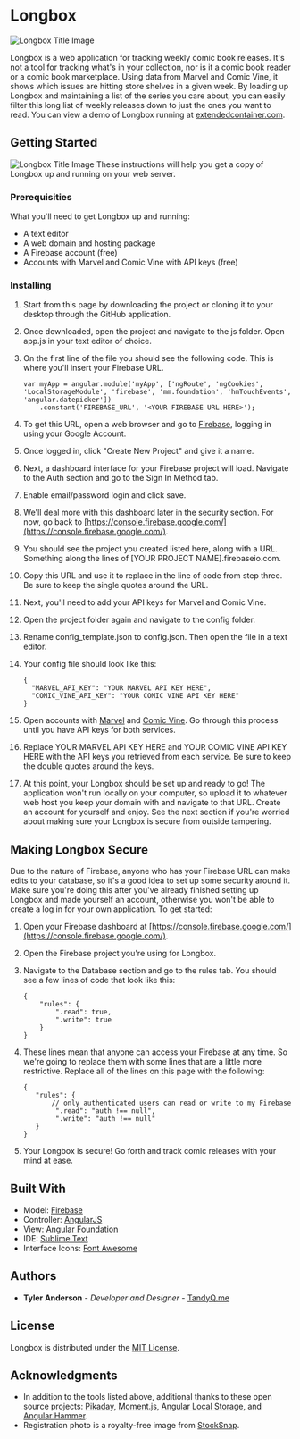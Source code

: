 # Longbox

![Longbox Title Image](http://tandyq.me/do-not-move/title-image.png)

Longbox is a web application for tracking weekly comic book releases. It's not a tool for tracking what's in your collection, nor is it a comic book reader or a comic book marketplace. Using data from Marvel and Comic Vine, it shows which issues are hitting store shelves in a given week. By loading up Longbox and maintaining a list of the series you care about, you can easily filter this long list of weekly releases down to just the ones you want to read. You can view a demo of Longbox running at [extendedcontainer.com](http://extendedcontainer.com).

## Getting Started

![Longbox Title Image](http://tandyq.me/do-not-move/longbox-screenshot.jpg)
These instructions will help you get a copy of Longbox up and running on your web server.

### Prerequisities

What you'll need to get Longbox up and running:

* A text editor
* A web domain and hosting package
* A Firebase account (free)
* Accounts with Marvel and Comic Vine with API keys (free)

### Installing

1. Start from this page by downloading the project or cloning it to your desktop through the GitHub application.
2. Once downloaded, open the project and navigate to the js folder. Open app.js in your text editor of choice.
3. On the first line of the file you should see the following code. This is where you'll insert your Firebase URL.

    ```
    var myApp = angular.module('myApp', ['ngRoute', 'ngCookies', 'LocalStorageModule', 'firebase', 'mm.foundation', 'hmTouchEvents', 'angular.datepicker'])
        .constant('FIREBASE_URL', '<YOUR FIREBASE URL HERE>');
    ```

4. To get this URL, open a web browser and go to [Firebase](https://firebase.google.com/), logging in using your Google Account.
5. Once logged in, click "Create New Project" and give it a name.
6. Next, a dashboard interface for your Firebase project will load. Navigate to the Auth section and go to the Sign In Method tab.
7. Enable email/password login and click save.
8. We'll deal more with this dashboard later in the security section. For now, go back to [https://console.firebase.google.com/](https://console.firebase.google.com/).
9. You should see the project you created listed here, along with a URL. Something along the lines of [YOUR PROJECT NAME].firebaseio.com.
10. Copy this URL and use it to replace <YOUR FIREBASE URL HERE> in the line of code from step three. Be sure to keep the single quotes around the URL.
11. Next, you'll need to add your  API keys for Marvel and Comic Vine.
12. Open the project folder again and navigate to the config folder.
13. Rename config_template.json to config.json. Then open the file in a text editor.
14. Your config file should look like this:

    ```
    {
      "MARVEL_API_KEY": "YOUR MARVEL API KEY HERE",
      "COMIC_VINE_API_KEY": "YOUR COMIC VINE API KEY HERE"
    }
    ```

15. Open accounts with [Marvel](http://developer.marvel.com/) and [Comic Vine](http://comicvine.gamespot.com/api/). Go through this process until you have API keys for both services.
16. Replace YOUR MARVEL API KEY HERE and YOUR COMIC VINE API KEY HERE with the API keys you retrieved from each service. Be sure to keep the double quotes around the keys.
17. At this point, your Longbox should be set up and ready to go! The application won't run locally on your computer, so upload it to whatever web host you keep your domain with and navigate to that URL. Create an account for yourself and enjoy. See the next section if you're worried about making sure your Longbox is secure from outside tampering.

## Making Longbox Secure

Due to the nature of Firebase, anyone who has your Firebase URL can make edits to your database, so it's a good idea to set up some security around it. Make sure you're doing this after you've already finished setting up Longbox and made yourself an account, otherwise you won't be able to create a log in for your own application. To get started:

1. Open your Firebase dashboard at [https://console.firebase.google.com/](https://console.firebase.google.com/).
2. Open the Firebase project you're using for Longbox.
3. Navigate to the Database section and go to the rules tab. You should see a few lines of code that look like this:

    ```
    {
        "rules": {
            ".read": true,
            ".write": true
        }
    }
    ```

4. These lines mean that anyone can access your Firebase at any time. So we're going to replace them with some lines that are a little more restrictive. Replace all of the lines on this page with the following:

    ```
    {
       "rules": {
           // only authenticated users can read or write to my Firebase
            ".read": "auth !== null",
            ".write": "auth !== null"
       }
    }
    ```

5. Your Longbox is secure! Go forth and track comic releases with your mind at ease.

## Built With

* Model: [Firebase](https://firebase.google.com/)
* Controller: [AngularJS](https://angularjs.org/)
* View: [Angular Foundation](https://pineconellc.github.io/angular-foundation/)
* IDE: [Sublime Text](https://www.sublimetext.com/)
* Interface Icons: [Font Awesome](http://fontawesome.io/)

## Authors

* **Tyler Anderson** - *Developer and Designer* - [TandyQ.me](https://tandyq.me)

## License

Longbox is distributed under the [MIT License](http://opensource.org/licenses/MIT).

## Acknowledgments

* In addition to the tools listed above, additional thanks to these open source projects: [Pikaday](https://github.com/dbushell/Pikaday), [Moment.js](http://momentjs.com/), [Angular Local Storage](https://github.com/grevory/angular-local-storage), and [Angular Hammer](https://github.com/RyanMullins/angular-hammer).
* Registration photo is a royalty-free image from [StockSnap](https://stocksnap.io/photo/FFNGYLQM7X).
